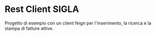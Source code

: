 # Rest Client SIGLA
Progetto di esempio con un client feign per l'inserimento, la ricerca e la stampa di fatture attive.